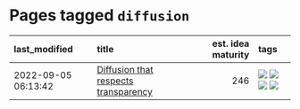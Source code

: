# Pages tagged `diffusion`

|last_modified|title|est. idea maturity|tags
|:---|:---|---:|:---|
|2022-09-05 06:13:42|[Diffusion that respects transparency](../diffusion-that-respects-transparency.md)|246|[![](https://img.shields.io/badge/tag-completed-48fb29)](../tags/completed.md) [![](https://img.shields.io/badge/tag-diffusion-936135)](../tags/diffusion.md) [![](https://img.shields.io/badge/tag-image_processing-35d420)](../tags/image_processing.md) [![](https://img.shields.io/badge/tag-transparency-deeba9)](../tags/transparency.md)|